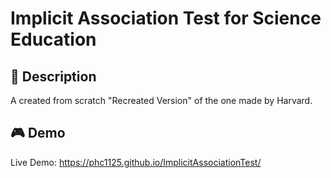 # Implicit Association Test for Science Education

## 📝 Description

A created from scratch "Recreated Version" of the one made by Harvard.

## 🎮 Demo

Live Demo: https://phc1125.github.io/ImplicitAssociationTest/
